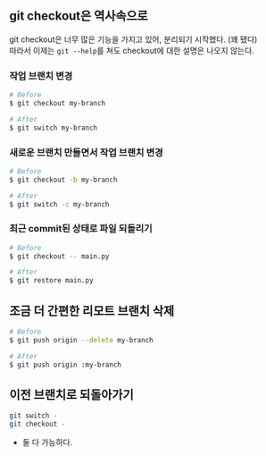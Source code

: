 ## git checkout은 역사속으로

git checkout은 너무 많은 기능을 가지고 있어, 분리되기 시작했다. (꽤 됐다)  
따라서 이제는 `git --help`를 쳐도 checkout에 대한 설명은 나오지 않는다.

### 작업 브랜치 변경
```sh
# Before
$ git checkout my-branch

# After
$ git switch my-branch
```

### 새로운 브랜치 만들면서 작업 브랜치 변경
```sh
# Before
$ git checkout -b my-branch

# After
$ git switch -c my-branch
```

### 최근 commit된 상태로 파일 되돌리기
```sh
# Before
$ git checkout -- main.py

# After
$ git restore main.py
```

## 조금 더 간편한 리모트 브랜치 삭제

```sh
# Before
$ git push origin --delete my-branch

# After
$ git push origin :my-branch
```

## 이전 브랜치로 되돌아가기
```sh
git switch -
git checkout -
```

-  둘 다 가능하다.